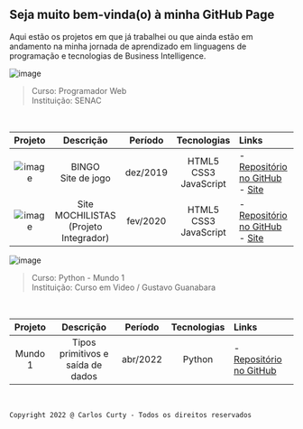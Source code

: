## Seja muito bem-vinda(o) à minha GitHub Page

Aqui estão os projetos em que já trabalhei ou que ainda estão em andamento na minha jornada de aprendizado em linguagens de programação e tecnologias de Business Intelligence.


![image](https://user-images.githubusercontent.com/68711113/165002315-c8b84367-987b-482b-b930-8c84d7e8afaa.png)


>
>Curso: Programador Web<br> 
>Instituição: SENAC<br>
>
<br>

Projeto | Descrição | Período | Tecnologias | Links
:-----: | :-----: | :-----: | :-----: | :----------
![image](https://user-images.githubusercontent.com/68711113/165095493-0cd495e0-abf4-4238-87d3-17e5a3ca45af.png) | BINGO<br>Site de jogo | dez/2019 | HTML5<br>CSS3<br>JavaScript | - [Repositório no GitHub](https://github.com/carloscurty/bingo)<br>- [Site](https://curtydigital.000webhostapp.com/bingo/bingo_75.html) | 
![image](https://user-images.githubusercontent.com/68711113/165096216-7b6e6760-e341-4aa4-a18d-931c1c7c795e.png) | Site MOCHILISTAS<br>(Projeto Integrador) | fev/2020 | HTML5<br>CSS3<br>JavaScript | - [Repositório no GitHub](https://github.com/carloscurty/mochilistas)<br> - [Site](https://curtydigital.000webhostapp.com/mochilistas) | 

 ![image](https://user-images.githubusercontent.com/68711113/165002315-c8b84367-987b-482b-b930-8c84d7e8afaa.png)

>
>Curso: Python - Mundo 1<br> 
>Instituição: Curso em Video / Gustavo Guanabara<br>
>
<br>

Projeto | Descrição | Período | Tecnologias | Links
:-----: | :-----: | :-----: | :-----: | :----------
Mundo 1 | Tipos primitivos e saída de dados | abr/2022 | Python | - [Repositório no GitHub](https://github.com/carloscurty/CursoemVideo-Python-Mundo1/blob/master/README.md) |

<br>

~~~
Copyright 2022 @ Carlos Curty - Todos os direitos reservados
~~~
